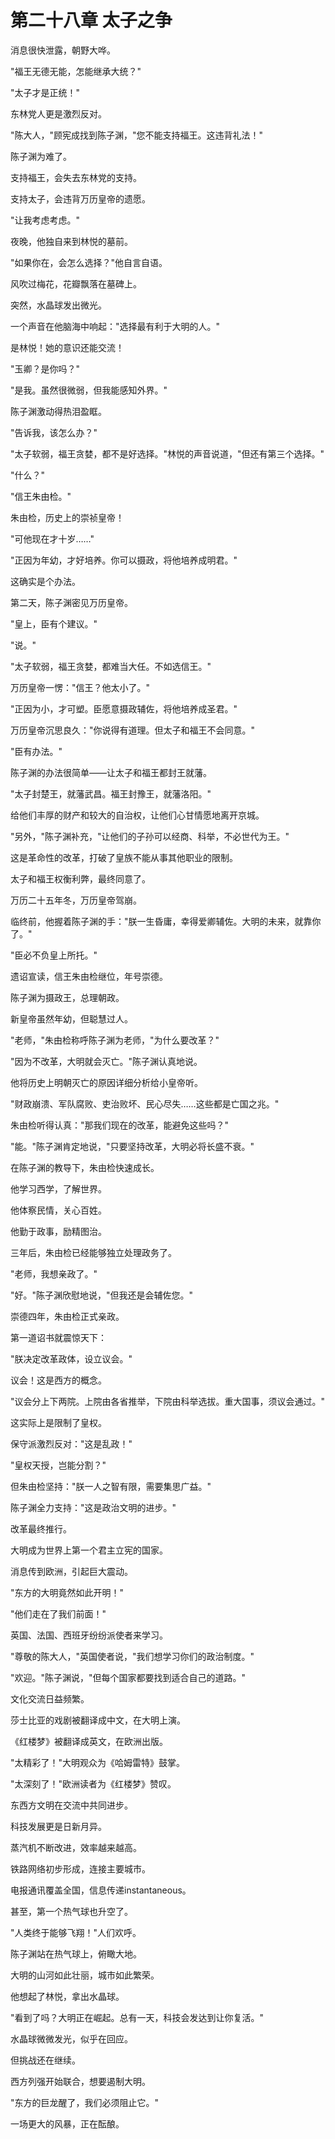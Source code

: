 # 第二十八章 太子之争

消息很快泄露，朝野大哗。

"福王无德无能，怎能继承大统？"

"太子才是正统！"

东林党人更是激烈反对。

"陈大人，"顾宪成找到陈子渊，"您不能支持福王。这违背礼法！"

陈子渊为难了。

支持福王，会失去东林党的支持。

支持太子，会违背万历皇帝的遗愿。

"让我考虑考虑。"

夜晚，他独自来到林悦的墓前。

"如果你在，会怎么选择？"他自言自语。

风吹过梅花，花瓣飘落在墓碑上。

突然，水晶球发出微光。

一个声音在他脑海中响起："选择最有利于大明的人。"

是林悦！她的意识还能交流！

"玉卿？是你吗？"

"是我。虽然很微弱，但我能感知外界。"

陈子渊激动得热泪盈眶。

"告诉我，该怎么办？"

"太子软弱，福王贪婪，都不是好选择。"林悦的声音说道，"但还有第三个选择。"

"什么？"

"信王朱由检。"

朱由检，历史上的崇祯皇帝！

"可他现在才十岁……"

"正因为年幼，才好培养。你可以摄政，将他培养成明君。"

这确实是个办法。

第二天，陈子渊密见万历皇帝。

"皇上，臣有个建议。"

"说。"

"太子软弱，福王贪婪，都难当大任。不如选信王。"

万历皇帝一愣："信王？他太小了。"

"正因为小，才可塑。臣愿意摄政辅佐，将他培养成圣君。"

万历皇帝沉思良久："你说得有道理。但太子和福王不会同意。"

"臣有办法。"

陈子渊的办法很简单——让太子和福王都封王就藩。

"太子封楚王，就藩武昌。福王封豫王，就藩洛阳。"

给他们丰厚的财产和较大的自治权，让他们心甘情愿地离开京城。

"另外，"陈子渊补充，"让他们的子孙可以经商、科举，不必世代为王。"

这是革命性的改革，打破了皇族不能从事其他职业的限制。

太子和福王权衡利弊，最终同意了。

万历二十五年冬，万历皇帝驾崩。

临终前，他握着陈子渊的手："朕一生昏庸，幸得爱卿辅佐。大明的未来，就靠你了。"

"臣必不负皇上所托。"

遗诏宣读，信王朱由检继位，年号崇德。

陈子渊为摄政王，总理朝政。

新皇帝虽然年幼，但聪慧过人。

"老师，"朱由检称呼陈子渊为老师，"为什么要改革？"

"因为不改革，大明就会灭亡。"陈子渊认真地说。

他将历史上明朝灭亡的原因详细分析给小皇帝听。

"财政崩溃、军队腐败、吏治败坏、民心尽失……这些都是亡国之兆。"

朱由检听得认真："那我们现在的改革，能避免这些吗？"

"能。"陈子渊肯定地说，"只要坚持改革，大明必将长盛不衰。"

在陈子渊的教导下，朱由检快速成长。

他学习西学，了解世界。

他体察民情，关心百姓。

他勤于政事，励精图治。

三年后，朱由检已经能够独立处理政务了。

"老师，我想亲政了。"

"好。"陈子渊欣慰地说，"但我还是会辅佐您。"

崇德四年，朱由检正式亲政。

第一道诏书就震惊天下：

"朕决定改革政体，设立议会。"

议会！这是西方的概念。

"议会分上下两院。上院由各省推举，下院由科举选拔。重大国事，须议会通过。"

这实际上是限制了皇权。

保守派激烈反对："这是乱政！"

"皇权天授，岂能分割？"

但朱由检坚持："朕一人之智有限，需要集思广益。"

陈子渊全力支持："这是政治文明的进步。"

改革最终推行。

大明成为世界上第一个君主立宪的国家。

消息传到欧洲，引起巨大震动。

"东方的大明竟然如此开明！"

"他们走在了我们前面！"

英国、法国、西班牙纷纷派使者来学习。

"尊敬的陈大人，"英国使者说，"我们想学习你们的政治制度。"

"欢迎。"陈子渊说，"但每个国家都要找到适合自己的道路。"

文化交流日益频繁。

莎士比亚的戏剧被翻译成中文，在大明上演。

《红楼梦》被翻译成英文，在欧洲出版。

"太精彩了！"大明观众为《哈姆雷特》鼓掌。

"太深刻了！"欧洲读者为《红楼梦》赞叹。

东西方文明在交流中共同进步。

科技发展更是日新月异。

蒸汽机不断改进，效率越来越高。

铁路网络初步形成，连接主要城市。

电报通讯覆盖全国，信息传递instantaneous。

甚至，第一个热气球也升空了。

"人类终于能够飞翔！"人们欢呼。

陈子渊站在热气球上，俯瞰大地。

大明的山河如此壮丽，城市如此繁荣。

他想起了林悦，拿出水晶球。

"看到了吗？大明正在崛起。总有一天，科技会发达到让你复活。"

水晶球微微发光，似乎在回应。

但挑战还在继续。

西方列强开始联合，想要遏制大明。

"东方的巨龙醒了，我们必须阻止它。"

一场更大的风暴，正在酝酿。